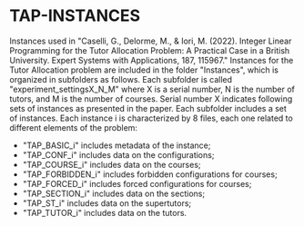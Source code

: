 # TAP-INSTANCES
Instances used in "Caselli, G., Delorme, M., & Iori, M. (2022). Integer Linear Programming for the Tutor Allocation Problem: A Practical Case in a British University. Expert Systems with Applications, 187, 115967."
Instances for the Tutor Allocation problem are included in the folder "Instances", which is organized in subfolders as follows.
Each subfolder is called "experiment_settingsX_N_M" where X is a serial number, N is the number of tutors, and M is the number of courses.
Serial number X indicates following sets of instances as presented in the paper.
Each subfolder includes a set of instances. Each instance i is characterized by 8 files, each one related to different elements of the problem:
- "TAP_BASIC_i" includes metadata of the instance;
- "TAP_CONF_i" includes data on the configurations;
- "TAP_COURSE_i" includes data on the courses;
- "TAP_FORBIDDEN_i" includes forbidden configurations for courses;
- "TAP_FORCED_i" includes forced configurations for courses;
- "TAP_SECTION_i" includes data on the sections;
- "TAP_ST_i" includes data on the supertutors;
- "TAP_TUTOR_i" includes data on the tutors.
